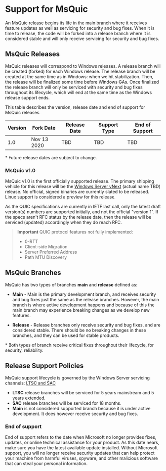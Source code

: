 # Support for MsQuic

An MsQuic release begins its life in the main branch where it receives feature updates as well as servicing for security and bug fixes. When it is time to release, the code will be forked into a release branch where it is considered stable and will only receive servicing for security and bug fixes.

## MsQuic Releases

MsQuic releases will correspond to Windows releases. A release branch will be created (forked) for each Windows release. The release branch will be created at the same time as in Windows: when we hit stabilization. Then, the release will be finalized some time before Windows GAs. Once finalized the release branch will only be serviced with security and bug fixes throughout its lifecycle, which will end at the same time as the Windows release support ends.

This table describes the version, release date and end of support for MsQuic releases.

| Version | Fork Date | Release Date | Support Type | End of Support |
| -- | -- | -- | -- | -- |
| 1.0 | Nov 13 2020 | TBD | TBD | TBD |

\* Future release dates are subject to change.

### MsQuic v1.0

MsQuic v1.0 is the first officially supported release. The primary shipping vehicle for this release will be the [Windows Server vNext](https://techcommunity.microsoft.com/t5/windows-server-insiders/announcing-windows-server-vnext-preview-build-19551/m-p/1133432) (actual name TBD) release. No official, signed binaries are currently slated to be released. Linux support is considered a preview for this release.

As the QUIC specifications are currently in IETF last call, only the latest draft version(s) numbers are supported initially, and not the official "version 1". If the specs aren't RFC status by the release date, then the release will be serviced (updated) accordingly when they do reach RFC.

> **Important** QUIC protocol features not fully implemented:
>
>  * 0-RTT
>  * Client-side Migration
>  * Server Preferred Address
>  * Path MTU Discovery

## MsQuic Branches

MsQuic has two types of branches **main** and **release** defined as:

* **Main** - Main is the primary development branch, and receives security and bug fixes just the same as the release branches. However, the main branch is where active development happens and because of this the main branch may experience breaking changes as we develop new features.

* **Release** - Release branches only receive security and bug fixes, and are considered stable. There should be no breaking changes in these branches, and they can be used for stable products.

\* Both types of branch receive critical fixes throughout their lifecycle, for security, reliability.

## Release Support Policies

MsQuic support lifecycle is governed by the Windows Server servicing channels: [LTSC and SAC](https://docs.microsoft.com/en-us/windows-server/get-started-19/servicing-channels-19)

* **LTSC** release branches will be serviced for 5 years mainstream and 5 years extended.
* **SAC** release branches will be serviced for 18 months.
* **Main** is not considered supported branch because it is under active development. It does however receive security and bug fixes.

### End of support

End of support refers to the date when Microsoft no longer provides fixes, updates, or online technical assistance for your product. As this date nears, make sure you have the latest available update installed. Without Microsoft support, you will no longer receive security updates that can help protect your machine from harmful viruses, spyware, and other malicious software that can steal your personal information.
